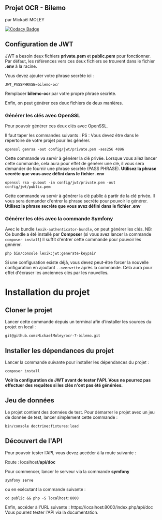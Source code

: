 
## Projet OCR - Bilemo
par Mickaël MOLEY

[![Codacy Badge](https://app.codacy.com/project/badge/Grade/984280855ab04c708e381d86989d8c36)](https://www.codacy.com/gh/MickaelMoley/ocr-7-bilemo/dashboard?utm_source=github.com&amp;utm_medium=referral&amp;utm_content=MickaelMoley/ocr-7-bilemo&amp;utm_campaign=Badge_Grade)

## Configuration de JWT

JWT a besoin deux fichiers **private.pem** et **public.pem** pour fonctionner.
Par défaut, les références vers ces deux fichiers se trouvent dans le fichier **.env** à la racine.

Vous devez ajouter votre phrase secrète ici :

    JWT_PASSPHRASE=bilemo-ocr
 Remplacer **bilemo-ocr** par votre propre phrase secrète.
 
 Enfin, on peut générer ces deux fichiers de deux manières.

### Générer les clés avec OpenSSL

Pour pouvoir générer ces deux clés avec OpenSSL.

Il faut taper les commandes suivants :
PS : Vous devez être dans le répertoire de votre projet pour les générer.

    openssl genrsa -out config/jwt/private.pem -aes256 4096
   Cette commande va servir à générer la clé privée. Lorsque vous allez lancer cette commande, cela aura pour effet de générer une clé, il vous sera demander de fournir une phrase secrète (PASS PHRASE).
   **Utilisez la phrase secrète que vous avez défini dans le fichier .env** 
   
    openssl rsa -pubout -in config/jwt/private.pem -out config/jwt/public.pem
Cette commande va servir à générer la clé public à partir de la clé privée. Il vous sera demander d'entrer la phrase secrète pour pouvoir le générer.   **Utilisez la phrase secrète que vous avez défini dans le fichier .env** 
   
### Générer les clés avec la commande Symfony

Avec le bundle `lexik-authenticator-bundle`, on peut générer les clés.
NB: Ce bundle a été installé par **Composer** (si vous avez lancer la commande `composer install`)
Il suffit d'entrer cette commande pour pouvoir les générer.

    php bin/console lexik:jwt:generate-keypair
 Si une configuration existe déjà, vous devez peut-être forcer la nouvelle configuration en ajoutant `--overwrite` après la commande. Cela aura pour effet d'écraser les anciennes clés par les nouvelles.

# Installation du projet

## Cloner le projet
Lancer cette commande depuis un terminal afin d'installer les sources du projet en local :


    git@github.com:MickaelMoley/ocr-7-bilemo.git

## Installer les dépendances du projet
Lancer la commande suivante pour installer les dépendances du projet :

    composer install

**Voir la configuration de JWT avant de tester l'API.  Vous ne pourrez pas effectuer des requêtes si les clés n'ont pas été générées.**

## Jeu de données
Le projet contient des données de test.
Pour démarrer le projet avec un jeu de donnée de test, lancer simplement cette commande :

    bin/console doctrine:fixtures:load


## Découvert de l'API
Pour pouvoir tester l'API, vous devez accéder à la route suivante :

Route : localhost/**api/doc**

Pour commencer, lancer le serveur via la commande **symfony**

    symfony serve
ou
en exécutant la commande suivante :

    cd public && php -S localhost:8000

Enfin, accéder à l'URL suivante : https://localhost:8000/index.php/api/doc
Vous pourrez tester l'API via la documentation.

